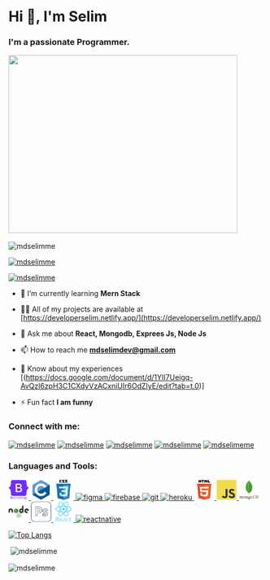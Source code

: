 <h1 align="left">Hi 👋, I'm Selim</h1>
<h3 align="left">I'm a passionate Programmer.</h3>
<img width="450px" height="350px" src="https://i.ibb.co.com/bz1FkCF/my.webp">

<p align="left"> <img src="https://komarev.com/ghpvc/?username=mdselimme&label=Profile%20views&color=0e75b6&style=flat" alt="mdselimme" /> </p>

<p align="left"> <a href="https://github.com/ryo-ma/github-profile-trophy"><img src="https://github-profile-trophy.vercel.app/?username=mdselimme" alt="mdselimme" /></a> </p>

<p align="left"> <a href="https://x.com/mdselimme" target="x-com"><img src="https://img.shields.io/twitter/follow/mdselimme?logo=twitter&style=for-the-badge" alt="mdselimme" /></a> </p>

- 🌱 I’m currently learning **Mern Stack**

- 👨‍💻 All of my projects are available at [https://developerselim.netlify.app/](https://developerselim.netlify.app/)

- 💬 Ask me about **React, Mongodb, Exprees Js, Node Js**

- 📫 How to reach me **mdselimdev@gmail.com**

- 📄 Know about my experiences [(https://docs.google.com/document/d/1YII7Ueigq-AvQzl6zpH3C1CXdyVzACxniUIr6OdZIyE/edit?tab=t.0)]

- ⚡ Fun fact **I am funny**

<h3 align="left">Connect with me:</h3>
<p align="left">
<a href="https://x.com/mdselimme" target="blank"><img align="center" src="https://raw.githubusercontent.com/rahuldkjain/github-profile-readme-generator/master/src/images/icons/Social/twitter.svg" alt="mdselimme" height="30" width="40" /></a>
<a href="https://linkedin.com/in/mdselimme" target="blank"><img align="center" src="https://raw.githubusercontent.com/rahuldkjain/github-profile-readme-generator/master/src/images/icons/Social/linked-in-alt.svg" alt="mdselimme" height="30" width="40" /></a>
<a href="https://fb.com/mdselimme" target="blank"><img align="center" src="https://raw.githubusercontent.com/rahuldkjain/github-profile-readme-generator/master/src/images/icons/Social/facebook.svg" alt="mdselimme" height="30" width="40" /></a>
<a href="https://instagram.com/mdselimme" target="blank"><img align="center" src="https://raw.githubusercontent.com/rahuldkjain/github-profile-readme-generator/master/src/images/icons/Social/instagram.svg" alt="mdselimme" height="30" width="40" /></a>
<a href="https://codeforces.com/profile/mdselimme" target="blank"><img align="center" src="https://raw.githubusercontent.com/rahuldkjain/github-profile-readme-generator/master/src/images/icons/Social/codeforces.svg" alt="mdselimeme" height="30" width="40" /></a>
</p>

<h3 align="left">Languages and Tools:</h3>
<p align="left"> <a href="https://getbootstrap.com" target="_blank" rel="noreferrer"> <img src="https://raw.githubusercontent.com/devicons/devicon/master/icons/bootstrap/bootstrap-plain-wordmark.svg" alt="bootstrap" width="40" height="40"/> </a> <a href="https://www.cprogramming.com/" target="_blank" rel="noreferrer"> <img src="https://raw.githubusercontent.com/devicons/devicon/master/icons/c/c-original.svg" alt="c" width="40" height="40"/> </a> <a href="https://www.w3schools.com/css/" target="_blank" rel="noreferrer"> <img src="https://raw.githubusercontent.com/devicons/devicon/master/icons/css3/css3-original-wordmark.svg" alt="css3" width="40" height="40"/> </a> <a href="https://www.figma.com/" target="_blank" rel="noreferrer"> <img src="https://www.vectorlogo.zone/logos/figma/figma-icon.svg" alt="figma" width="40" height="40"/> </a> <a href="https://firebase.google.com/" target="_blank" rel="noreferrer"> <img src="https://www.vectorlogo.zone/logos/firebase/firebase-icon.svg" alt="firebase" width="40" height="40"/> </a> <a href="https://git-scm.com/" target="_blank" rel="noreferrer"> <img src="https://www.vectorlogo.zone/logos/git-scm/git-scm-icon.svg" alt="git" width="40" height="40"/> </a> <a href="https://heroku.com" target="_blank" rel="noreferrer"> <img src="https://www.vectorlogo.zone/logos/heroku/heroku-icon.svg" alt="heroku" width="40" height="40"/> </a> <a href="https://www.w3.org/html/" target="_blank" rel="noreferrer"> <img src="https://raw.githubusercontent.com/devicons/devicon/master/icons/html5/html5-original-wordmark.svg" alt="html5" width="40" height="40"/> </a> <a href="https://developer.mozilla.org/en-US/docs/Web/JavaScript" target="_blank" rel="noreferrer"> <img src="https://raw.githubusercontent.com/devicons/devicon/master/icons/javascript/javascript-original.svg" alt="javascript" width="40" height="40"/> </a> <a href="https://www.mongodb.com/" target="_blank" rel="noreferrer"> <img src="https://raw.githubusercontent.com/devicons/devicon/master/icons/mongodb/mongodb-original-wordmark.svg" alt="mongodb" width="40" height="40"/> </a> <a href="https://nodejs.org" target="_blank" rel="noreferrer"> <img src="https://raw.githubusercontent.com/devicons/devicon/master/icons/nodejs/nodejs-original-wordmark.svg" alt="nodejs" width="40" height="40"/> </a> <a href="https://www.photoshop.com/en" target="_blank" rel="noreferrer"> <img src="https://raw.githubusercontent.com/devicons/devicon/master/icons/photoshop/photoshop-line.svg" alt="photoshop" width="40" height="40"/> </a> <a href="https://reactjs.org/" target="_blank" rel="noreferrer"> <img src="https://raw.githubusercontent.com/devicons/devicon/master/icons/react/react-original-wordmark.svg" alt="react" width="40" height="40"/> </a> <a href="https://reactnative.dev/" target="_blank" rel="noreferrer"> <img src="https://reactnative.dev/img/header_logo.svg" alt="reactnative" width="40" height="40"/> </a> </p>

[![Top Langs](https://github-readme-stats.vercel.app/api/top-langs/?username=mdselimme&layout=pie)](https://github.com/anuraghazra/github-readme-stats)

<p>&nbsp;<img align="center" src="https://github-readme-stats.vercel.app/api?username=mdselimme&show_icons=true&locale=en" alt="mdselimme" /></p>

<p><img align="center" src="https://github-readme-streak-stats.herokuapp.com/?user=mdselimme&" alt="mdselimme" /></p>
